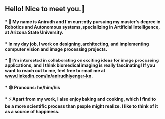 ## Hello! Nice to meet you.👋 
#### * 🔭 My name is Anirudh and I'm currently pursuing my master's degree in Robotics and Autonomous systems, specializing in Artificial Intelligence, at Arizona State University. 
#### * In my day job, I work on designing, architecting, and implementing computer vision and image processing projects.

#### * 👯 I'm interested in collaborating on exciting ideas for image processing applications, and I think biomedical imaging is really fascinating! If you want to reach out to me, feel free to email me at www.linkedin.com/in/anirudhiyengar-kn.
#### * 😄 Pronouns: he/him/his
#### * ⚡ Apart from my work, I also enjoy baking and cooking, which I find to be a more scientific process than people might realize. I like to think of it as a source of happiness.
